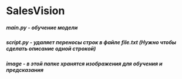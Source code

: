 # SalesVision

##### main.py - обучение модели
##### 
##### script.py - удаляет переносы строк в файле file.txt (Нужно чтобы сделать описание одной строкой)
##### image - в этой папке хранятся изображения для обучения и предсказания
##### 